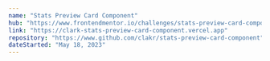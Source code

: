 ```yaml
---
name: "Stats Preview Card Component"
hub: "https://www.frontendmentor.io/challenges/stats-preview-card-component-8JqbgoU62/hub"
link: "https://clark-stats-preview-card-component.vercel.app"
repository: "https://www.github.com/clakr/stats-preview-card-component"
dateStarted: "May 18, 2023"
---
```

